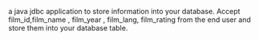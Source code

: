 a java jdbc application to store information into your
database. Accept film_id,film_name , film_year ,
film_lang, film_rating from the end user and store them
into your database table.
